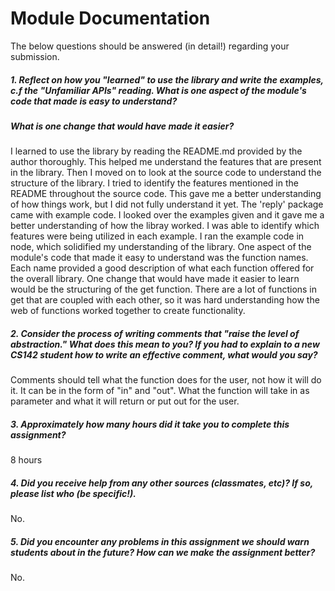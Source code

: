 # Module Documentation

The below questions should be answered (in detail!) regarding your submission.

##### 1. Reflect on how you "learned" to use the library and write the examples, c.f the "Unfamiliar APIs" reading. What is one aspect of the module's code that made is easy to understand? 
#####    What is one change that would have made it easier?
I learned to use the library by reading the README.md provided by the author thoroughly. This helped me understand the features that are present in the library. Then I moved on to look at the source code to understand the structure of the library. I tried to identify the features mentioned in the README throughout the source code. This gave me a better understanding of how things work, but I did not fully understand it yet. The 'reply' package came with example code. I looked over the examples given and it gave me a better understanding of how the libray worked. I was able to identify which features were being utilized in each example. I ran the example code in node, which solidified my understanding of the library. One aspect of the module's code that made it easy to understand was the function names. Each name provided a good description of what each function offered for the overall library. One change that would have made it easier to learn would be the structuring of the get function. There are a lot of functions in get that are coupled with each other, so it was hard understanding how the web of functions worked together to create functionality.


##### 2. Consider the process of writing comments that "raise the level of abstraction." What does this mean to you? If you had to explain to a new CS142 student how to write an effective comment, what would you say? #####
Comments should tell what the function does for the user, not how it will do it. It can be in the form of "in" and "out". What the function will take in as parameter and what it will return or put out for the user.


##### 3. Approximately how many hours did it take you to complete this assignment? #####
8 hours


##### 4. Did you receive help from any other sources (classmates, etc)? If so, please list who (be specific!). #####
No.


##### 5. Did you encounter any problems in this assignment we should warn students about in the future? How can we make the assignment better? #####
No.
